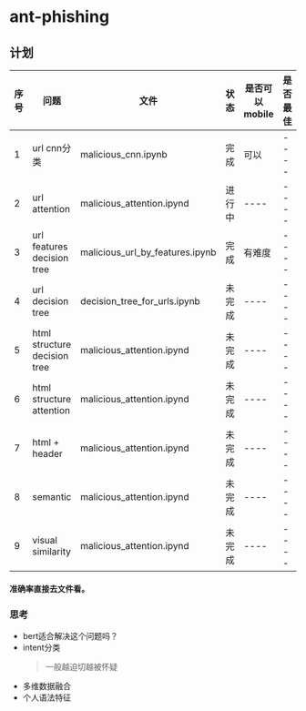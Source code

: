 # ant-phishing
## 计划
|  序号   | 问题  | 文件 | 状态 | 是否可以mobile | 是否最佳 |
|  ----  | ----  | ----  | ----  | ----  | ----  |
| 1  | url cnn分类 | malicious_cnn.ipynb | 完成 | 可以  | ----  |
| 2  | url attention | malicious_attention.ipynd  | 进行中 | ----  | ----  |
| 3  | url features decision tree | malicious_url_by_features.ipynb  | 完成 | 有难度  | ----  |
| 4  | url  decision tree | decision_tree_for_urls.ipynb  | 未完成 | ----  | ----  |
| 5  | html structure decision tree | malicious_attention.ipynd  | 未完成 | ----  | ----  |
| 6  | html structure  attention | malicious_attention.ipynd  | 未完成 | ----  | ----  |
| 7  | html + header  | malicious_attention.ipynd  | 未完成 | ----  | ----  |
| 8  | semantic | malicious_attention.ipynd  | 未完成 | ----  | ----  |
| 9  | visual similarity | malicious_attention.ipynd  | 未完成 | ----  | ----  |
#### 准确率直接去文件看。
### 思考
* bert适合解决这个问题吗？
* intent分类
    > 一般越迫切越被怀疑
* 多维数据融合
* 个人语法特征